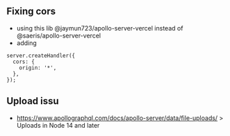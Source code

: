
## Fixing cors
- using this lib @jaymun723/apollo-server-vercel instead of @saeris/apollo-server-vercel
- adding
```
server.createHandler({
  cors: {
    origin: '*',
  },
});
```

## Upload issu

* https://www.apollographql.com/docs/apollo-server/data/file-uploads/ > Uploads in Node 14 and later